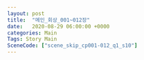 ```yaml
---
layout: post
title:  "메인_회상_001~012장"
date:   2020-08-29 06:00:00 +0000
categories: Main
Tags: Story Main
SceneCode: ["scene_skip_cp001-012_q1_s10"]
---
```

